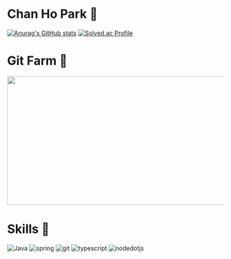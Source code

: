 # Chan Ho Park 🫠

[![Anurag's GitHub stats](https://github-readme-stats.vercel.app/api?username=c-hano&show_icons=true&theme=highcontrast)](https://github.com/anuraghazra/github-readme-stats)
[![Solved.ac Profile](http://mazassumnida.wtf/api/v2/generate_badge?boj=wdq0304)](https://solved.ac/wdq0304/)

# Git Farm 🌱
<a href="https://github.com/devxb/gitanimals">
<img
  src="https://render.gitanimals.org/farms/c-hano"
  width="600"
  height="300"
/>
</a>

# Skills 👏

![Java](https://img.shields.io/badge/Java-007396.svg?&style=for-the-badge&logo=Java&logoColor=white)
![spring](https://img.shields.io/badge/spring-6DB33F.svg?&style=for-the-badge&logo=spring&logoColor=white)
![git](https://img.shields.io/badge/git-F05032.svg?&style=for-the-badge&logo=git&logoColor=white)
![typescript](https://img.shields.io/badge/typescript-3178C6.svg?&style=for-the-badge&logo=typescript&logoColor=white)
![nodedotjs](https://img.shields.io/badge/nodedotjs-5FA04E.svg?&style=for-the-badge&logo=nodedotjs&logoColor=white)

